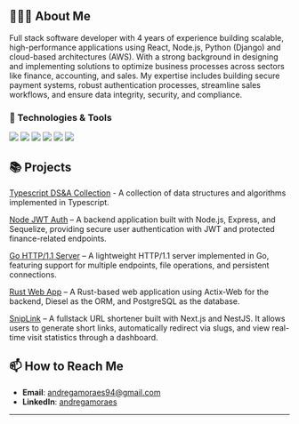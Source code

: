 ## 👨🏻‍💻 About Me
Full stack software developer with 4 years of experience building scalable, high-performance applications using React, Node.js, Python (Django) and cloud-based architectures (AWS). With a strong background in designing and implementing solutions to optimize business processes across sectors like finance, accounting, and sales. My expertise includes building secure payment systems, robust authentication processes, streamline sales workflows, and ensure data integrity, security, and compliance.

### 🔧 Technologies & Tools
![](https://img.shields.io/badge/Library-React-informational?style=flat&logo=react&logoColor=white&color=2bbc8a)
![](https://img.shields.io/badge/Runtime-Node.js-informational?style=flat&logo=node.js&logoColor=white&color=2bbc8a)
![](https://img.shields.io/badge/Lang-Rust-informational?style=flat&logo=rust&logoColor=white&color=2bbc8a)
![](https://img.shields.io/badge/Tools-Docker-informational?style=flat&logo=docker&logoColor=white&color=2bbc8a)
![](https://img.shields.io/badge/Cloud-AWS-informational?style=flat&logo=amazon-aws&logoColor=white&color=2bbc8a)
![](https://img.shields.io/badge/Database-Postgres-informational?style=flat&logo=postgresql&logoColor=white&color=2bbc8a)

## 📚 Projects

[Typescript DS&A Collection](https://github.com/andregamoraes/node_dsa) - A collection of data structures and algorithms implemented in Typescript.

[Node JWT Auth](https://github.com/andregamoraes/node_jwt) – A backend application built with Node.js, Express, and Sequelize, providing secure user authentication with JWT and protected finance-related endpoints.

[Go HTTP/1.1 Server](https://github.com/andregamoraes/go_http_server) – A lightweight HTTP/1.1 server implemented in Go, featuring support for multiple endpoints, file operations, and persistent connections.

[Rust Web App](https://github.com/andregamoraes/rust_api) – A Rust-based web application using Actix-Web for the backend, Diesel as the ORM, and PostgreSQL as the database.

[SnipLink](https://github.com/andregamoraes/snip-link) – A fullstack URL shortener built with Next.js and NestJS. It allows users to generate short links, automatically redirect via slugs, and view real-time visit statistics through a dashboard.

## 📫 How to Reach Me
- **Email**: andregamoraes94@gmail.com
- **LinkedIn**: [andregamoraes](https://www.linkedin.com/in/andregamoraes/)

---
